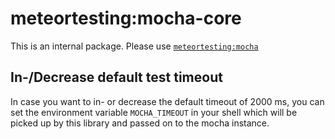 # meteortesting:mocha-core

This is an internal package. Please use [`meteortesting:mocha`](https://github.com/meteortesting/meteor-mocha)

## In-/Decrease default test timeout

In case you want to in- or decrease the default timeout of 2000 ms, you can set the environment variable `MOCHA_TIMEOUT` in your shell which will be picked up by this library and passed on to the mocha instance.
